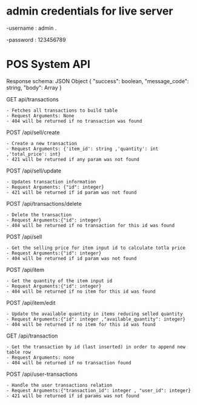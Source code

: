 # admin credentials for live server

 -username : admin .
 
 -password : 123456789



# POS System API

Response schema: JSON Object { "success": boolean, "message_code": string, "body": Array }

 GET api/transactions
 
    - Fetches all transactions to build table
    - Request Arguments: None
    - 404 will be returned if no transaction was found

 POST /api/sell/create
 
    - Create a new transaction
    - Request Arguments: {'item_id': string ,'quantity': int ,'total_price': int}
    - 421 will be returned if any param was not found

 POST /api/sell/update
 
    - Updates transaction information
    - Request Arguments: {"id": integer}
    - 421 will be returned if id param was not found
    
 POST /api/transactions/delete
 
    - Delete the transaction
    - Request Arguments:{"id": integer}
    - 404 will be returned if no transaction for this id was found

 POST /api/sell
 
    - Get the selling price for item input id to calculate totla price
    - Request Arguments:{"id": integer}
    - 404 will be returned if id param was not found

 POST /api/item
 
    - Get the quantity of the item input id 
    - Request Arguments:{"id": integer}
    - 404 will be returned if no item for this id was found

 POST /api/item/edit
 
    - Update the available quantity in items reducing selled quantity
    - Request Arguments:{"id": integer ,"available_quantity": integer}
    - 404 will be returned if no item for this id was found

 GET /api/transaction
 
    - Get the transaction by id (last inserted) in order to append new table row
    - Request Arguments: none
    - 404 will be returned if no transaction found

 POST /api/user-transactions
 
    - Handle the user transactions relation
    - Request Arguments:{"transaction_id": integer , "user_id": integer}
    - 421 will be returned if id params was not found
 
